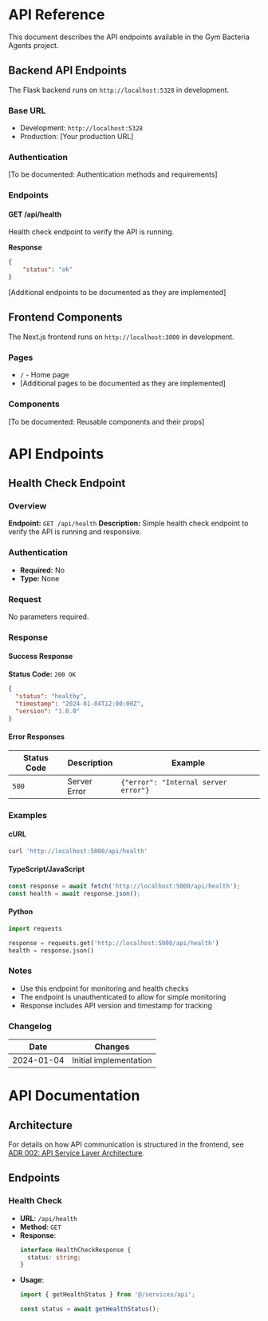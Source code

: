 # API Reference

This document describes the API endpoints available in the Gym Bacteria Agents project.

## Backend API Endpoints

The Flask backend runs on `http://localhost:5328` in development.

### Base URL

- Development: `http://localhost:5328`
- Production: [Your production URL]

### Authentication

[To be documented: Authentication methods and requirements]

### Endpoints

#### GET /api/health
Health check endpoint to verify the API is running.

**Response**
```json
{
    "status": "ok"
}
```

[Additional endpoints to be documented as they are implemented]

## Frontend Components

The Next.js frontend runs on `http://localhost:3000` in development.

### Pages

- `/` - Home page
- [Additional pages to be documented as they are implemented]

### Components

[To be documented: Reusable components and their props] 

# API Endpoints

## Health Check Endpoint

### Overview
**Endpoint:** `GET /api/health`
**Description:** Simple health check endpoint to verify the API is running and responsive.

### Authentication
- **Required:** No
- **Type:** None

### Request
No parameters required.

### Response

#### Success Response
**Status Code:** `200 OK`

```json
{
  "status": "healthy",
  "timestamp": "2024-01-04T12:00:00Z",
  "version": "1.0.0"
}
```

#### Error Responses
| Status Code | Description | Example |
|-------------|-------------|---------|
| `500` | Server Error | `{"error": "Internal server error"}` |

### Examples

#### cURL
```bash
curl 'http://localhost:5000/api/health'
```

#### TypeScript/JavaScript
```typescript
const response = await fetch('http://localhost:5000/api/health');
const health = await response.json();
```

#### Python
```python
import requests

response = requests.get('http://localhost:5000/api/health')
health = response.json()
```

### Notes
- Use this endpoint for monitoring and health checks
- The endpoint is unauthenticated to allow for simple monitoring
- Response includes API version and timestamp for tracking

### Changelog
| Date | Changes |
|------|---------|
| 2024-01-04 | Initial implementation | 

# API Documentation

## Architecture
For details on how API communication is structured in the frontend, see [ADR 002: API Service Layer Architecture](../adr/002-api-service-layer.md).

## Endpoints

### Health Check
- **URL**: `/api/health`
- **Method**: `GET`
- **Response**:
  ```typescript
  interface HealthCheckResponse {
    status: string;
  }
  ```
- **Usage**:
  ```typescript
  import { getHealthStatus } from '@/services/api';
  
  const status = await getHealthStatus();
  ``` 